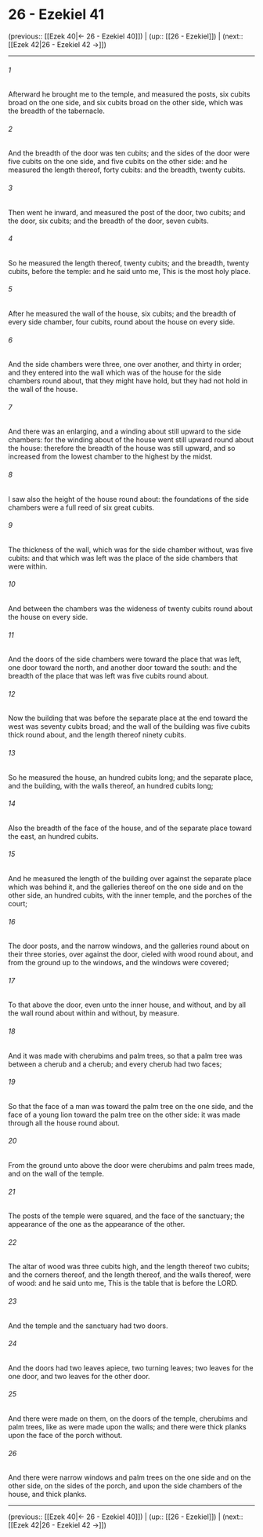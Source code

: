 # 26 - Ezekiel 41

(previous:: [[Ezek 40|← 26 - Ezekiel 40]]) | (up:: [[26 - Ezekiel]]) | (next:: [[Ezek 42|26 - Ezekiel 42 →]])

***


###### 1 
Afterward he brought me to the temple, and measured the posts, six cubits broad on the one side, and six cubits broad on the other side, which was the breadth of the tabernacle. 

###### 2 
And the breadth of the door was ten cubits; and the sides of the door were five cubits on the one side, and five cubits on the other side: and he measured the length thereof, forty cubits: and the breadth, twenty cubits. 

###### 3 
Then went he inward, and measured the post of the door, two cubits; and the door, six cubits; and the breadth of the door, seven cubits. 

###### 4 
So he measured the length thereof, twenty cubits; and the breadth, twenty cubits, before the temple: and he said unto me, This is the most holy place. 

###### 5 
After he measured the wall of the house, six cubits; and the breadth of every side chamber, four cubits, round about the house on every side. 

###### 6 
And the side chambers were three, one over another, and thirty in order; and they entered into the wall which was of the house for the side chambers round about, that they might have hold, but they had not hold in the wall of the house. 

###### 7 
And there was an enlarging, and a winding about still upward to the side chambers: for the winding about of the house went still upward round about the house: therefore the breadth of the house was still upward, and so increased from the lowest chamber to the highest by the midst. 

###### 8 
I saw also the height of the house round about: the foundations of the side chambers were a full reed of six great cubits. 

###### 9 
The thickness of the wall, which was for the side chamber without, was five cubits: and that which was left was the place of the side chambers that were within. 

###### 10 
And between the chambers was the wideness of twenty cubits round about the house on every side. 

###### 11 
And the doors of the side chambers were toward the place that was left, one door toward the north, and another door toward the south: and the breadth of the place that was left was five cubits round about. 

###### 12 
Now the building that was before the separate place at the end toward the west was seventy cubits broad; and the wall of the building was five cubits thick round about, and the length thereof ninety cubits. 

###### 13 
So he measured the house, an hundred cubits long; and the separate place, and the building, with the walls thereof, an hundred cubits long; 

###### 14 
Also the breadth of the face of the house, and of the separate place toward the east, an hundred cubits. 

###### 15 
And he measured the length of the building over against the separate place which was behind it, and the galleries thereof on the one side and on the other side, an hundred cubits, with the inner temple, and the porches of the court; 

###### 16 
The door posts, and the narrow windows, and the galleries round about on their three stories, over against the door, cieled with wood round about, and from the ground up to the windows, and the windows were covered; 

###### 17 
To that above the door, even unto the inner house, and without, and by all the wall round about within and without, by measure. 

###### 18 
And it was made with cherubims and palm trees, so that a palm tree was between a cherub and a cherub; and every cherub had two faces; 

###### 19 
So that the face of a man was toward the palm tree on the one side, and the face of a young lion toward the palm tree on the other side: it was made through all the house round about. 

###### 20 
From the ground unto above the door were cherubims and palm trees made, and on the wall of the temple. 

###### 21 
The posts of the temple were squared, and the face of the sanctuary; the appearance of the one as the appearance of the other. 

###### 22 
The altar of wood was three cubits high, and the length thereof two cubits; and the corners thereof, and the length thereof, and the walls thereof, were of wood: and he said unto me, This is the table that is before the LORD. 

###### 23 
And the temple and the sanctuary had two doors. 

###### 24 
And the doors had two leaves apiece, two turning leaves; two leaves for the one door, and two leaves for the other door. 

###### 25 
And there were made on them, on the doors of the temple, cherubims and palm trees, like as were made upon the walls; and there were thick planks upon the face of the porch without. 

###### 26 
And there were narrow windows and palm trees on the one side and on the other side, on the sides of the porch, and upon the side chambers of the house, and thick planks.

***

(previous:: [[Ezek 40|← 26 - Ezekiel 40]]) | (up:: [[26 - Ezekiel]]) | (next:: [[Ezek 42|26 - Ezekiel 42 →]])
